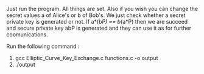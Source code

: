 Just run the program. All things are set. Also if you wish you can change the secret values  a  of Alice's or  b  of Bob's. We just check whether a secret private key is generated or not. If   a*(b*P) == b*(a*P)  then we are succeed and secure private key  abP is generated and they can use it as for further coomunications.  

Run the following command :
1.  gcc Elliptic_Curve_Key_Exchange.c functions.c -o output
2.  ./output